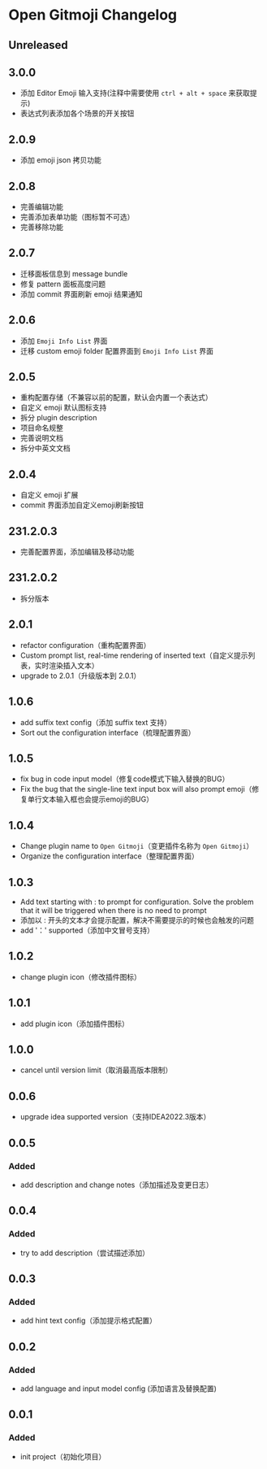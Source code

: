 <!-- Keep a Changelog guide -> https://keepachangelog.com -->

# Open Gitmoji Changelog

## Unreleased

## 3.0.0

- 添加 Editor Emoji 输入支持(注释中需要使用 `ctrl + alt + space` 来获取提示)
- 表达式列表添加各个场景的开关按钮

## 2.0.9

- 添加 emoji json 拷贝功能

## 2.0.8

- 完善编辑功能
- 完善添加表单功能（图标暂不可选）
- 完善移除功能

## 2.0.7

- 迁移面板信息到 message bundle
- 修复 pattern 面板高度问题
- 添加 commit 界面刷新 emoji 结果通知

## 2.0.6

- 添加 `Emoji Info List` 界面
- 迁移 custom emoji folder 配置界面到 `Emoji Info List` 界面

## 2.0.5

- 重构配置存储（不兼容以前的配置，默认会内置一个表达式）
- 自定义 emoji 默认图标支持
- 拆分 plugin description
- 项目命名规整
- 完善说明文档
- 拆分中英文文档

## 2.0.4

- 自定义 emoji 扩展
- commit 界面添加自定义emoji刷新按钮

## 231.2.0.3

- 完善配置界面，添加编辑及移动功能

## 231.2.0.2

- 拆分版本

## 2.0.1

- refactor configuration（重构配置界面）
- Custom prompt list, real-time rendering of inserted text（自定义提示列表，实时渲染插入文本）
- upgrade to 2.0.1（升级版本到 2.0.1）

## 1.0.6

- add suffix text config（添加 suffix text 支持）
- Sort out the configuration interface（梳理配置界面）

## 1.0.5

- fix bug in code input model（修复code模式下输入替换的BUG）
- Fix the bug that the single-line text input box will also prompt emoji（修复单行文本输入框也会提示emoji的BUG）

## 1.0.4

- Change plugin name to `Open Gitmoji`（变更插件名称为 `Open Gitmoji`）
- Organize the configuration interface（整理配置界面）

## 1.0.3

- Add text starting with : to prompt for configuration. Solve the problem that it will be triggered when there is no
  need to prompt
- 添加以 : 开头的文本才会提示配置，解决不需要提示的时候也会触发的问题
- add '：' supported（添加中文冒号支持）

## 1.0.2

- change plugin icon（修改插件图标）

## 1.0.1

- add plugin icon（添加插件图标）

## 1.0.0

- cancel until version limit（取消最高版本限制）

## 0.0.6

- upgrade idea supported version（支持IDEA2022.3版本）

## 0.0.5

### Added

- add description and change notes（添加描述及变更日志）

## 0.0.4

### Added

- try to add description（尝试描述添加）

## 0.0.3

### Added

- add hint text config（添加提示格式配置）

## 0.0.2

### Added

- add language and input model config (添加语言及替换配置)

## 0.0.1

### Added

- init project（初始化项目）

